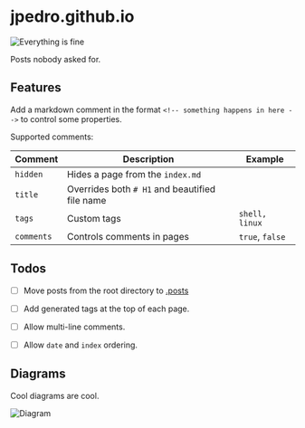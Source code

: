 # jpedro.github.io

![Everything is fine](https://img.shields.io/badge/This_shit_is_amazing-Even_more_amazing:_you_are_reading_this!-brightgreen)

Posts nobody asked for.


## Features

Add a markdown comment in the format `<!-- something happens in here -->`
to control some properties.

Supported comments:

| Comment    | Description                                    | Example          |
|------------|------------------------------------------------|------------------|
| `hidden`   | Hides a page from the `index.md`               |                  |
| `title`    | Overrides both `# H1` and beautified file name |                  |
| `tags`     | Custom tags                                    | `shell, linux`   |
| `comments` | Controls comments in pages                     | `true`, `false`  |



## Todos

- [ ] Move posts from the root directory to [.posts](.posts)
- [ ] Add generated tags at the top of each page.
- [ ] Allow multi-line comments.
- [ ] Allow `date` and `index` ordering.


## Diagrams

Cool diagrams are cool.
<!-- From https://lucid.app/lucidchart/361e54e9-baa3-4aa1-a592-e63bebc0605f/edit -->

![Diagram](https://lucid.app/publicSegments/view/464a0cc4-db0f-4cdb-9857-205a3b6c84c1/image.png)
